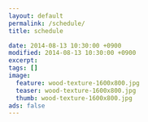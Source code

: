 ```yaml
---
layout: default
permalink: /schedule/
title: schedule

date: 2014-08-13 10:30:00 +0900
modified: 2014-08-13 10:30:00 +0900
excerpt:
tags: []
image:
  feature: wood-texture-1600x800.jpg
  teaser: wood-texture-1600x800.jpg
  thumb: wood-texture-1600x800.jpg
ads: false  
---
```

